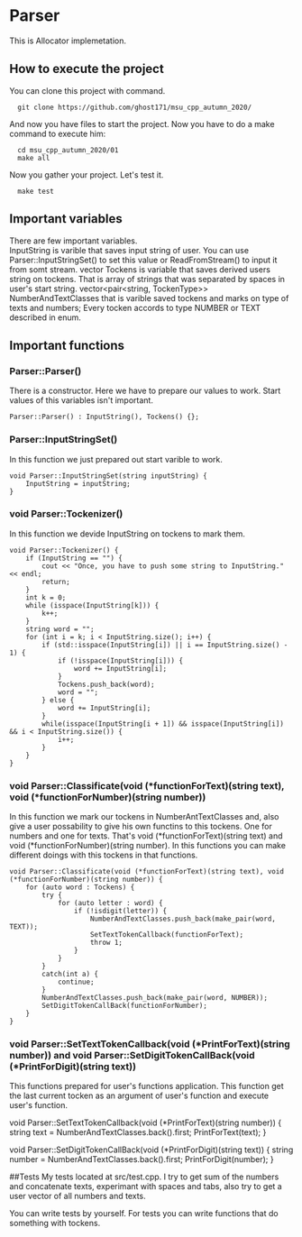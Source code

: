 
# Parser

This is Allocator implemetation. 
## How to execute the project
You can clone this project with command.
```
  git clone https://github.com/ghost171/msu_cpp_autumn_2020/
 ```
And now you have files to start  the project. Now you have to do a make command to execute him:
```
  cd msu_cpp_autumn_2020/01
  make all
```
Now you gather your project. Let's test it.
```
  make test
 ```
## Important variables
There are few important variables.  
InputString is varible that saves input string of user. 
You can use Parser::InputStringSet() to set this value or ReadFromStream() to input it from somt stream.
vector<string> Tockens is variable that saves derived users string on tockens. That is array of strings that was separated by spaces in user's start string.
vector<pair<string, TockenType>> NumberAndTextClasses that is varible saved tockens and marks on type of texts and numbers;
Every tocken accords to type NUMBER or TEXT described in enum.

## Important functions


### Parser::Parser()
There is a constructor. Here we have to prepare our values to work. Start values of this variables isn't important.

  ```Parser::Parser() : InputString(), Tockens() {};```

### Parser::InputStringSet()
In this function we just prepared out start varible to work.
```
void Parser::InputStringSet(string inputString) {
    InputString = inputString;
}
```

### void Parser::Tockenizer()
In this function we devide InputString on tockens to mark them. 

```
void Parser::Tockenizer() {
    if (InputString == "") {
        cout << "Once, you have to push some string to InputString." << endl;
        return;
    }
    int k = 0;
    while (isspace(InputString[k])) {
        k++;
    }
    string word = "";
    for (int i = k; i < InputString.size(); i++) {
        if (std::isspace(InputString[i]) || i == InputString.size() - 1) {
            if (!isspace(InputString[i])) {
                word += InputString[i];
            }
            Tockens.push_back(word);
            word = "";
        } else {
            word += InputString[i];
        }
        while(isspace(InputString[i + 1]) && isspace(InputString[i]) && i < InputString.size()) {
            i++;
        }
    }
}
```

###  void Parser::Classificate(void (*functionForText)(string text), void (*functionForNumber)(string number))
In this function we mark our tockens in NumberAntTextClasses and, also give a user possability to give his own functins to this tockens.
One for numbers and one for texts. That's void (*functionForText)(string text) and  void (*functionForNumber)(string number).
In this functions you can make different doings with this tockens in that functions. 


```
void Parser::Classificate(void (*functionForText)(string text), void (*functionForNumber)(string number)) {
    for (auto word : Tockens) {
        try {
            for (auto letter : word) {
                if (!isdigit(letter)) {
                    NumberAndTextClasses.push_back(make_pair(word, TEXT));
                    SetTextTokenCallback(functionForText);
                    throw 1;
                }
            }
        }
        catch(int a) {
            continue;
        }
        NumberAndTextClasses.push_back(make_pair(word, NUMBER));
        SetDigitTokenCallBack(functionForNumber);
    }
}
```

### void Parser::SetTextTokenCallback(void (*PrintForText)(string number)) and void Parser::SetDigitTokenCallBack(void (*PrintForDigit)(string text))
This functions prepared for user's functions application. This function get the last current tocken as an argument of user's function and execute  user's function.

void Parser::SetTextTokenCallback(void (*PrintForText)(string number)) {
    string text = NumberAndTextClasses.back().first;
    PrintForText(text);
}

void Parser::SetDigitTokenCallBack(void (*PrintForDigit)(string text)) {
    string number = NumberAndTextClasses.back().first;
    PrintForDigit(number);
}

##Tests
My tests located at src/test.cpp. I try to get sum of the numbers and concatenate texts, experimant with spaces and tabs, also try to get a user vector of all numbers and texts.

You can write tests by yourself. For tests you can write functions that do something with tockens.
  
